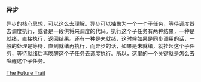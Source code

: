 ### 异步
异步的核心思想，可以这么去理解。异步可以抽象为一个一个子任务，等待调度器去调度执行，或者是一段供将来调度的代码。执行这个子任务有两种结果，一种是就绪，直接执行，返回结果。还有一种是未就绪，这时候如果是同步调用的话，一般的处理是等待，直到就绪再执行，而异步的话，如果是未就绪，就挂起这个子任务，等待就绪后再唤醒这个子任务去调度执行。所以，这里的一个关键就是怎么去唤醒这个子任务。

[The Future Trait](https://rust-lang.github.io/async-book/02_execution/02_future.html)

